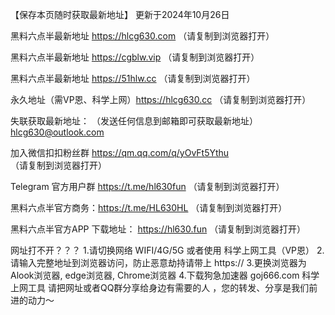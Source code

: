 【保存本页随时获取最新地址】 更新于2024年10月26日

黑料六点半最新地址 https://hlcg630.com （请复制到浏览器打开）

黑料六点半最新地址 https://cgblw.vip （请复制到浏览器打开）

黑料六点半最新地址 https://51hlw.cc （请复制到浏览器打开）

永久地址（需VP恩、科学上网）https://hlcg630.cc （请复制到浏览器打开）

失联获取最新地址： （发送任何信息到邮箱即可获取最新地址）    hlcg630@outlook.com

加入微信扣扣粉丝群 https://qm.qq.com/q/yOvFt5Ythu （请复制到浏览器打开）

Telegram 官方用户群 https://t.me/hl630fun （请复制到浏览器打开）

黑料六点半官方商务：https://t.me/HL630HL （请复制到浏览器打开）

黑料六点半官方APP 下载地址： https://hl630.fun   （请复制到浏览器打开）  

网址打不开？？？ 1.请切换网络 WIFI/4G/5G 或者使用 科学上网工具（VP恩） 2.请输入完整地址到浏览器访问，防止恶意劫持请带上 https:// 3.更换浏览器为Alook浏览器, edge浏览器, Chrome浏览器 4.下载狗急加速器 goj666.com 科学上网工具 请把网址或者QQ群分享给身边有需要的人 ，您的转发、分享是我们前进的动力～
